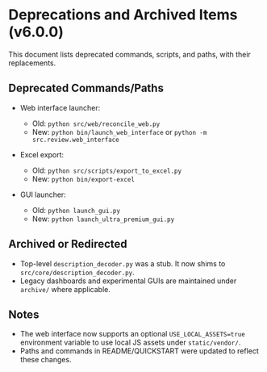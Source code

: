 # Deprecations and Archived Items (v6.0.0)

This document lists deprecated commands, scripts, and paths, with their replacements.

## Deprecated Commands/Paths

- Web interface launcher:
  - Old: `python src/web/reconcile_web.py`
  - New: `python bin/launch_web_interface` or `python -m src.review.web_interface`

- Excel export:
  - Old: `python src/scripts/export_to_excel.py`
  - New: `python bin/export-excel`

- GUI launcher:
  - Old: `python launch_gui.py`
  - New: `python launch_ultra_premium_gui.py`

## Archived or Redirected

- Top-level `description_decoder.py` was a stub. It now shims to `src/core/description_decoder.py`.
- Legacy dashboards and experimental GUIs are maintained under `archive/` where applicable.

## Notes

- The web interface now supports an optional `USE_LOCAL_ASSETS=true` environment variable to use local JS assets under `static/vendor/`.
- Paths and commands in README/QUICKSTART were updated to reflect these changes.
